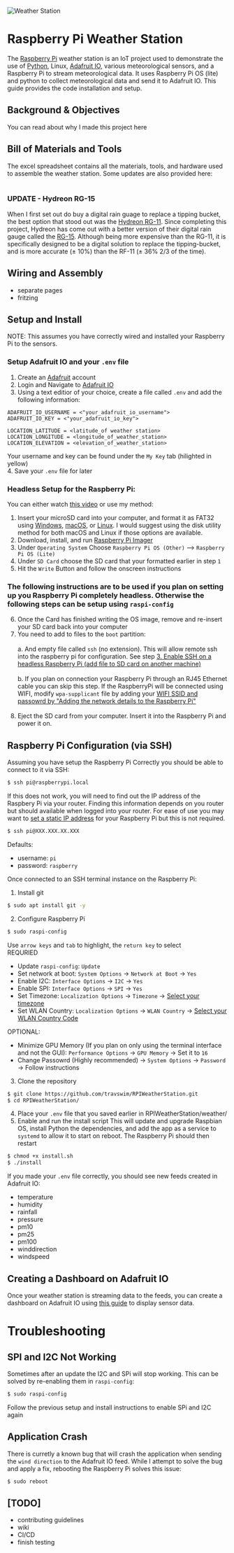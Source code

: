 ![Weather Station](images/weather_Station.jpg)

# Raspberry Pi Weather Station
The [Raspberry Pi](https://www.raspberrypi.org/) weather station is an IoT project used to demonstrate the use of [Python](https://www.python.org/), Linux, [Adafruit IO](https://io.adafruit.com/), various meteorological sensors, and a Raspberry Pi to stream meteorological data. It uses Raspberry Pi OS (lite) and python to collect meteorological data and send it to Adafruit IO. This guide provides the code installation and setup.


## Background & Objectives
You can read about why I made this project here


## Bill of Materials and Tools
The excel spreadsheet contains all the materials, tools, and hardware used to assemble the weather station. Some updates are also provided here:
</br></br>
### UPDATE - Hydreon RG-15
When I first set out do buy a digital rain guage to replace a tipping bucket, the best option that stood out was the [Hydreon RG-11](https://rainsensors.com/products/rg-11/). Since completing this project, Hydreon has come out with a better version of their digital rain gauge called the [RG-15](https://rainsensors.com/products/rg-15/). Although being more expensive than the RG-11, it is specifically designed to be a digital solution to replace the tipping-bucket, and is more accurate (± 10%) than the RF-11 (± 36% 2/3 of the time).

## Wiring and Assembly
- separate pages
- fritzing

## Setup and Install
NOTE: This assumes you have correctly wired and installed your Raspberry Pi to the sensors.

### Setup Adafruit IO and your `.env` file
1. Create an [Adafruit](https://www.adafruit.com/) account
2. Login and Navigate to [Adafruit IO](https://io.adafruit.com/)
3. Using a text editior of your choice, create a file called `.env` and add the following information:
```
ADAFRUIT_IO_USERNAME = <"your_adafruit_io_username">
ADAFRUIT_IO_KEY = <"your_adafruit_io_key">

LOCATION_LATITUDE = <latitude_of weather station>
LOCATION_LONGITUDE = <longitude_of_weather_station>
LOCATION_ELEVATION = <elevation_of_weather_station>
```
Your username and key can be found under the `My Key` tab (hilighted in yellow)</br>
4. Save your `.env` file for later

### Headless Setup for the Raspberry Pi:
You can either watch [this video](https://www.youtube.com/watch?v=dhY8m_Eg5iU) or use my method:

1. Insert your microSD card into your computer, and format it as FAT32 using [Windows](https://www.diskinternals.com/partition-recovery/format-sd-card-fat32-windows-10/), [macOS](https://www.easeus.com/mac-file-recovery/format-usb-flash-drive-to-fat32-on-mac.html), or [Linux](https://linuxhint.com/format_usb_drive_linux/). I would suggest using the disk utility method for both macOS and Linux if those options are available.
2. Download, install, and run [Raspberry Pi Imager](https://www.raspberrypi.org/downloads/) 
3. Under `Operating System` Choose `Raspberry Pi OS (Other)` --> `Raspberry Pi OS (Lite)`
4. Under `SD Card` choose the SD card that your formatted earlier in step `1`
5. Hit the `Write` Button and follow the onscreen instructions </br>
### The following instructions are to be used if you plan on setting up you Raspberry Pi completely headless. Otherwise the following steps can be setup using `raspi-config`
6. Once the Card has finished writing the OS image, remove and re-insert your SD card back into your computer
7. You need to add to files to the `boot` partition:</br></br>
    a. And empty file called `ssh` (no extension). This will allow remote ssh into the raspberry pi for configuration. See step [3. Enable SSH on a headless Raspberry Pi (add file to SD card on another machine)](https://www.raspberrypi.org/documentation/remote-access/ssh/)</br></br>
    b. If you plan on connection your Raspberry Pi through an RJ45 Ethernet cable you can skip this step. If the RaspberryPi will be connected using WIFI, modify `wpa-supplicant` file by adding your [WIFI SSID and passowrd by "Adding the network details to the Raspberry Pi"](https://www.raspberrypi.org/documentation/configuration/wireless/wireless-cli.md)</br></br>
8. Eject the SD card from your computer. Insert it into the Raspberry Pi and power it on.


## Raspberry Pi Configuration (via SSH)
Assuming you have setup the Raspberry Pi Correctly you should be able to connect to it via SSH:
```bash
$ ssh pi@raspberrypi.local
```
If this does not work, you will need to find out the IP address of the Raspbery Pi via your router. Finding this information depends on you router but should available when logged into your router. For ease of use you may want to [set a static IP address](https://pimylifeup.com/raspberry-pi-static-ip-address/) for your Raspberry Pi but this is not required.
```bash
$ ssh pi@XXX.XXX.XX.XXX
```
Defaults:
- username: `pi`
- password: `raspberry`

Once connected to an SSH terminal instance on the Raspberry Pi:


1. Install git
```bash
$ sudo apt install git -y
```
2. Configure Raspberry Pi

```bash
$ sudo raspi-config
```
Use `arrow keys` and `tab` to highlight, the `return key` to select</br>
REQURIED
- Update `raspi-config`: `Update`
- Set network at boot: `System Options` -> `Network at Boot` -> `Yes`
- Enable I2C: `Interface Options` -> `I2C` -> `Yes`
- Enable SPI: `Interface Options` -> `SPI` -> `Yes`
- Set Timezone: `Localization Options` -> `Timezone` -> [Select your timezone](https://www.timeanddate.com/time/map/)
- Set WLAN Country: `Localization Options` -> `WLAN Country` -> [Select your WLAN Country Code](https://www.arubanetworks.com/techdocs/InstantWenger_Mobile/Advanced/Content/Instant%20User%20Guide%20-%20volumes/Country_Codes_List.htm)


OPTIONAL:
- Minimize GPU Memory (If you plan on only using the terminal interface and not the GUI): `Performance Options` -> `GPU Memory` -> Set it to `16`
- Change Passowrd (Highly recommended) -> `System Options` -> `Password` -> Follow instructions

3. Clone the repository
```bash
$ git clone https://github.com/travswim/RPIWeatherStation.git
$ cd RPIWeatherStation/
```
4. Place your `.env` file that you saved earlier in RPIWeatherStation/weather/
5. Enable and run the install script
This will update and upgrade Raspbian OS, install Python the dependencies, and add the app as a service to `systemd` to allow it to start on reboot. The Raspberry Pi should then restart
```bash
$ chmod +x install.sh
$ ./install
```
If you made your `.env` file correctly, you should see new feeds created in Adafruit IO:
- temperature
- humidity
- rainfall
- pressure
- pm10
- pm25
- pm100
- winddirection
- windspeed

## Creating a Dashboard on Adafruit IO

Once your weather station is streaming data to the feeds, you can create a dashboard on Adafruit IO using [this guide](https://learn.adafruit.com/adafruit-io-basics-dashboards) to display sensor data.




# Troubleshooting
## SPI and I2C Not Working
Sometimes after an update the I2C and SPi will stop working. This can be solved by re-enabling them in `raspi-config`:
```bash
$ sudo raspi-config
```
Follow the previous setup and install instructions to enable SPi and I2C again

## Application Crash
There is curretly a known bug that will crash the application when sending the `wind direction` to the Adafruit IO feed. While I attempt to solve the bug and apply a fix, rebooting the Raspberry Pi solves this issue:
```bash
$ sudo reboot
```

## [TODO]
- contributing guidelines
- wiki
- CI/CD
- finish testing